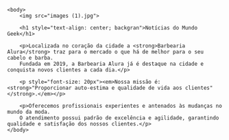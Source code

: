 <!DOCTYPE html>
<html lang="pt-br">
    <head>
        <meta charset="UTF-8">
        <title>NOTICIAS GEEK</title>
        <link rel="stylesheet" href="style.css">
    </head>

    <body>
        <img src="images (1).jpg">

        <h1 style="text-align: center; backgran">Notícias do Mundo Geek</h1>

        <p>Localizada no coração da cidade a <strong>Barbearia Alura</strong> traz para o mercado o que há de melhor para o seu cabelo e barba. 
        Fundada em 2019, a Barbearia Alura já é destaque na cidade e conquista novos clientes a cada dia.</p>

        <p style="font-size: 20px"><em>Nossa missão é: <strong>"Proporcionar auto-estima e qualidade de vida aos clientes"</strong>.</em></p>

        <p>Oferecemos profissionais experientes e antenados às mudanças no mundo da moda. 
        O atendimento possui padrão de excelência e agilidade, garantindo qualidade e satisfação dos nossos clientes.</p>
    </body>
</html>